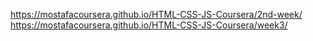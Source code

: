 https://mostafacoursera.github.io/HTML-CSS-JS-Coursera/2nd-week/
https://mostafacoursera.github.io/HTML-CSS-JS-Coursera/week3/

